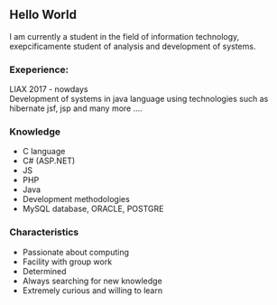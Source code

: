 ## Hello World
I am currently a student in the field of information technology, exepcificamente student of analysis and development of systems.


### Exeperience:
LIAX 2017 - nowdays<br>
Development of systems in java language using technologies such as hibernate jsf, jsp and many more ....

### Knowledge
<ul>
  <li>C language</li>
  <li>C# (ASP.NET)</li>
  <li>JS</li>
  <li>PHP</li>
  <li>Java</li>
  <li>Development methodologies</li>
  <li>MySQL database, ORACLE, POSTGRE</li>
</ul>

### Characteristics
<ul>
  <li>Passionate about computing</li>
  <li>Facility with group work</li>
  <li>Determined</li>
  <li>Always searching for new knowledge</li>
  <li>Extremely curious and willing to learn</li>
</ul>
